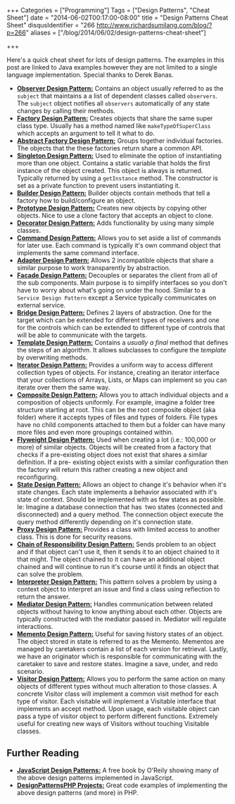 +++
Categories = ["Programming"]
Tags = ["Design Patterns", "Cheat Sheet"]
date = "2014-06-02T00:17:00-08:00"
title = "Design Patterns Cheat Sheet"
disqusIdentifier = "266 http://www.richardsumilang.com/blog/?p=266"
aliases = ["/blog/2014/06/02/design-patterns-cheat-sheet"]

+++

Here's a quick cheat sheet for lots of design patterns. The examples in this
post are linked to Java examples however they are not limited to a single
language implementation. Special thanks to Derek Banas.

<!--more-->

- **[Observer Design Pattern:][1]** Contains an object usually referred to as
the `subject` that maintains a a list of dependent classes called `observers`.
The `subject` object notifies all `observers` automatically of any state changes
by calling their methods.
- **[Factory Design Pattern:][2]** Creates objects that share the same super
class type. Usually has a method named like `makeTypeOfSuperClass` which accepts
an argument to tell it what to do.
- **[Abstract Factory Design Pattern:][3]** Groups together individual
factories. The objects that the these factories return share a common API.
- **[Singleton Design Pattern:][4]** Used to eliminate the option of instantiating
more than one object. Contains a static variable that holds the first instance
of the object created. This object is always is returned. Typically returned by
using a `getInstance` method. The constructor is set as a private function to
prevent users instantiating it.
- **[Builder Design Pattern:][5]** Builder objects contain methods that tell a
factory how to build/configure an object.
- **[Prototype Design Pattern:][6]** Creates new objects by copying other
objects. Nice to use a clone factory that accepts an object to clone.
- **[Decorator Design Pattern:][7]** Adds functionality by using many simple
classes.
- **[Command Design Pattern:][8]** Allows you to set aside a list of commands
for later use. Each command is typically it's own command object that implements
the same command interface.
- **[Adapter Design Pattern:][9]** Allows 2 incompatible objects that share a
similar purpose to work transparently by abstraction.
- **[Facade Design Pattern:][10]** Decouples or separates the client from all of
the sub components. Main purpose is to simplify interfaces so you don't have to
worry about what's going on under the hood. Similar to a `Service Design
Pattern` except a Service typically communicates on external service.
- **[Bridge Design Pattern:][11]** Defines 2 layers of abstraction. One for the
target which can be extended for different types of receivers and one for the
controls which can be extended to different type of controls that will be able
to communicate with the targets.
- **[Template Design Pattern:][12]** Contains a *usually a final* method that
defines the steps of an algorithm. It allows subclasses to configure the
*template* by overwriting methods.
- **[Iterator Design Pattern:][13]** Provides a uniform way to access different
collection types of objects. For instance, creating an iterator interface that
your collections of Arrays, Lists, or Maps can implement so you can iterate over
them the same way.
- **[Composite Design Pattern:][14]** Allows you to attach individual objects
and a composition of objects uniformly. For example, imagine a folder tree
structure starting at root. This can be the root composite object (aka folder)
where it accepts types of files and types of folders. File types have no child
components attached to them but a folder can have many more files and even more
groupings contained within.
- **[Flyweight Design Pattern:][15]** Used when creating a lot (i.e.: 100,000 or
more) of similar objects. Objects will be created from a factory that checks if
a pre-existing object does not exist that shares a similar definition. If a pre-
existing object exists with a similar configuration then the factory will
return this rather creating a new object and reconfiguring.
- **[State Design Pattern:][16]** Allows an object to change it's behavior when
it's state changes. Each state implements a behavior associated with it's state
of context. Should be implemented with as few states as possible. Ie: Imagine a
database connection that has  two states (connected and disconnected) and a
query method. The connection object execute the query method differently
depending on it's connection state.
- **[Proxy Design Pattern:][17]** Provides a class with limited access to
another class. This is done for security reasons.
- **[Chain of Responsibility Design Pattern:][18]** Sends problem to an object
and if that object can't use it, then it sends it to an object chained to it
that might. The object chained to it can have an additional object chained and
will continue to run it's course until it finds an object that can solve the
problem.
- **[Interpreter Design Pattern:][19]** This pattern solves a problem by using a
context object to interpret an issue and find a class using reflection to return
the answer.
- **[Mediator Design Pattern:][20]** Handles communication between related
objects without having to know anything about each other. Objects are typically
constructed with the mediator passed in. Mediator will regulate interactions.
- **[Memento Design Pattern:][21]** Useful for saving history states of an
object. The object stored in state is referred to as the Memento. Mementos are
managed by caretakers contain a list of each version for retrieval. Lastly, we
have an originator which is responsible for communicating with the caretaker to
save and restore states. Imagine a save, under, and redo scenario.
- **[Visitor Design Pattern:][22]** Allows you to perform the same action on
many objects of different types without much alteration to those classes. A
concrete Visitor class will implement a common visit method for each type of
visitor. Each visitable will implement a Visitable interface that implements an
accept method. Upon usage, each visitable object can pass a type of visitor
object to perform different functions. Extremely useful for creating new ways of
Visitors without touching Visitable classes.

## Further Reading

- **[JavaScript Design Patterns:][23]** A free book by O'Reily showing many of
the above design patterns implemented in JavaScript.
- **[DesignPatternsPHP Projects:][24]** Great code examples of implementing the
above design patterns (and more) in PHP.



[1]: https://www.newthinktank.com/2012/08/observer-design-pattern-tutorial/ "Observer Pattern Tutorial"
[2]: https://www.newthinktank.com/2012/09/factory-design-pattern-tutorial/ "Factory Pattern Tutorial"
[3]: https://www.newthinktank.com/2012/09/abstract-factory-design-pattern/ "Abstract Factory Pattern Tutorial"
[4]: https://www.newthinktank.com/2012/09/singleton-design-pattern-tutorial/ "Observer Pattern Tutorial"
[5]: https://www.newthinktank.com/2012/09/builder-design-pattern-tutorial/ "Builder Pattern Tutorial"
[6]: https://www.newthinktank.com/2012/09/prototype-design-pattern-tutorial/ "Prototype Pattern Tutorial"
[7]: https://www.newthinktank.com/2012/09/decorator-design-pattern-tutorial/ "Decorator Pattern Tutorial"
[8]: https://www.newthinktank.com/2012/09/command-design-pattern-tutorial/ "Command Pattern Tutorial"
[9]: https://www.newthinktank.com/2012/09/adapter-design-pattern-tutorial/ "Adapter Pattern Tutorial"
[10]: https://www.newthinktank.com/2012/09/facade-design-pattern-tutorial/ "Facade Pattern Tutorial"
[11]: https://www.newthinktank.com/2012/10/bridge-design-pattern-tutorial/ "Bridge Pattern Tutorial"
[12]: https://www.newthinktank.com/2012/10/template-method-design-pattern-tutorial/ "Template Method Pattern Tutorial"
[13]: https://www.newthinktank.com/2012/10/iterator-design-pattern-tutorial/ "Iterator Design Pattern Tutorial"
[14]: https://www.newthinktank.com/2012/10/composite-design-pattern-tutorial/ "Composite Design Pattern Tutorial"
[15]: https://www.newthinktank.com/2012/10/flyweight-design-pattern-tutorial/ "Flyweight Design Pattern Tutorial"
[16]: https://www.newthinktank.com/2012/10/state-design-pattern-tutorial/ "State Design Pattern Tutorial"
[17]: https://www.newthinktank.com/2012/10/proxy-design-pattern-tutorial/ "Proxy Design Pattern Tutorial"
[18]: https://www.newthinktank.com/2012/10/chain-of-responsibility-design-pattern-tutorial/ "Chain of Responsibility Design Pattern Tutorial"
[19]: https://www.newthinktank.com/2012/10/interpreter-design-pattern-tutorial/ "Interpreter Design Pattern Tutorial"
[20]: https://www.newthinktank.com/2012/10/mediator-design-pattern-tutorial/ "Mediator Design Pattern Tutorial"
[21]: https://www.newthinktank.com/2012/10/memento-design-pattern-tutorial/ "Memento Design Pattern Tutorial"
[22]: https://www.newthinktank.com/2012/11/visitor-design-pattern-tutorial/ "Visitor Design Pattern Tutorial"

[23]: https://addyosmani.com/resources/essentialjsdesignpatterns/book/ "Essential JavaScript Design Patterns"
[24]: https://github.com/domnikl/DesignPatternsPHP "Design Patterns PHP Project"
